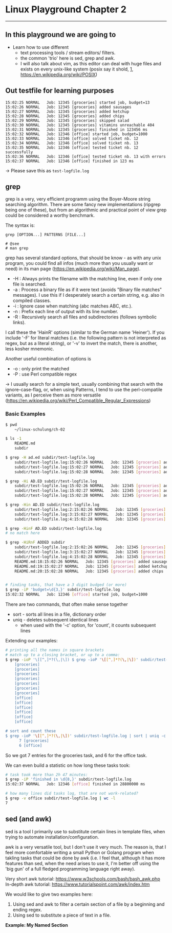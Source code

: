 # Linux Playground Chapter 2

---

## In this playground we are going to

  - Learn how to use different
    - text processing tools / stream editors/ filters.
    - the common 'trio' here is sed, grep and awk.
    - I will also talk about vim, as this editor can deal with huge files and exists on every unix-like system (posix say it shold, [1], https://en.wikipedia.org/wiki/POSIX)  

[1]: https://pubs.opengroup.org/onlinepubs/9699919799/utilities/vi.html?utm_source=chatgpt.com

## Out testfile for learning purposes

```
15:02:25 NORMAL   Job: 12345 [groceries] started job, budget=13
15:02:26 NORMAL   Job: 12345 [groceries] added sausages
15:02:27 NORMAL   Job: 12345 [groceries] added ketchup
15:02:28 NORMAL   Job: 12345 [groceries] added chips
15:02:29 NORMAL   Job: 12345 [groceries] skipped salad
15:02:30 NORMAL   Job: 12345 [groceries] vitamins unreachable 404
15:02:31 NORMAL   Job: 12345 [groceries] finished in 123456 ms
15:02:32 NORMAL   Job: 12346 [office] started job, budget=1000
15:02:33 NORMAL   Job: 12346 [office] solved ticket nb. 12
15:02:34 NORMAL   Job: 12346 [office] solved ticket nb. 13
15:02:35 NORMAL   Job: 12346 [office] tested ticket nb. 12 successfully
15:02:36 NORMAL   Job: 12346 [office] tested ticket nb. 13 with errors
15:02:37 NORMAL   Job: 12346 [office] finished in 123 ms
```

-> Please save this as `test-logfile.log`

## grep

grep is a very, very efficient programm using the Boyer-Moore string searching algorithm. There are some fancy new implementations (ripgrep being one of these), but from an algorithmic and practical point of view grep could be considered a worthy benchmark.

The syntax is:

```text
grep [OPTION...] PATTERNS [FILE...]

# @see
# man grep
```

grep has several standard options, that should be know - as with any unix program, you could find all infos (much more than you usually want or need) in its man page (https://en.wikipedia.org/wiki/Man_page).

- -H : Always prints the filename with the matching line, even if only one file is searched.
- -a : Process a binary file as if it were text (avoids "Binary file matches" messages). I use this if I desperately search a certain string, e.g. also in compiled classes.
- -i : Ignore case when matching (abc matches ABC, etc.).
- -n : Prefix each line of output with its line number.
- -R : Recursively search all files and subdirectories (follows symbolic links).

I call these the 'HainR' options (similar to the German name 'Heiner'). If you include '-F' for literal matches (i.e. the following pattern is not interpreted as regex, but as a literal string), or '-v' to invert the match, there is another, less kosher mnemonic.

Another useful combination of options is

- -o : only print the matched
- -P : use Perl compatible regex

-> I usually search for a simple text, usually combining that search with the ignore-case-flag, or, when using Patterns, I tend to use the perl-compatile variants, as I perceive them as more versatile (https://en.wikipedia.org/wiki/Perl_Compatible_Regular_Expressions)

### Basic Examples

```bash
$ pwd
    ~/linux-schulung/ch-02

$ ls -1
    README.md
    subdir

$ grep -H ad.ed subdir/test-logfile.log
    subdir/test-logfile.log:15:02:26 NORMAL   Job: 12345 [groceries] added sausages
    subdir/test-logfile.log:15:02:27 NORMAL   Job: 12345 [groceries] added ketchup
    subdir/test-logfile.log:15:02:28 NORMAL   Job: 12345 [groceries] added chips

$ grep -Hi AD.ED subdir/test-logfile.log
    subdir/test-logfile.log:15:02:26 NORMAL   Job: 12345 [groceries] added sausages
    subdir/test-logfile.log:15:02:27 NORMAL   Job: 12345 [groceries] added ketchup
    subdir/test-logfile.log:15:02:28 NORMAL   Job: 12345 [groceries] added chips

$ grep -Hin AD.ED subdir/test-logfile.log
    subdir/test-logfile.log:2:15:02:26 NORMAL   Job: 12345 [groceries] added sausages
    subdir/test-logfile.log:3:15:02:27 NORMAL   Job: 12345 [groceries] added ketchup
    subdir/test-logfile.log:4:15:02:28 NORMAL   Job: 12345 [groceries] added chips

$ grep -HinF AD.ED subdir/test-logfile.log
# no match here

$ grep -HiRnF ADDED subdir
    subdir/test-logfile.log:2:15:02:26 NORMAL   Job: 12345 [groceries] added sausages
    subdir/test-logfile.log:3:15:02:27 NORMAL   Job: 12345 [groceries] added ketchup
    subdir/test-logfile.log:4:15:02:28 NORMAL   Job: 12345 [groceries] added chips
    README.md:18:15:02:26 NORMAL   Job: 12345 [groceries] added sausages
    README.md:19:15:02:27 NORMAL   Job: 12345 [groceries] added ketchup
    README.md:20:15:02:28 NORMAL   Job: 12345 [groceries] added chips


# finding tasks, that have a 3 digit budged (or more)
$ grep -iP 'budget=\d{3,}' subdir/test-logfile.log
15:02:32 NORMAL   Job: 12346 [office] started job, budget=1000 
```

There are two commands, that often make sense together

- sort - sorts all lines in a file, dictionary order
- uniq - deletes subsequent identical lines
  - when used with the '-c' option, for 'count', it counts subsequent lines

Extending our examples:

```bash
# printing all the names in square brackets
# match up to a closing bracket, or up to a comma:
$ grep -ioP '\[[^,]*?(\,|\]) $ grep -ioP '\[[^,]*?(\,|\])' subdir/test-logfile.log
    [groceries]
    [groceries]
    [groceries]
    [groceries]
    [groceries]
    [groceries]
    [groceries]
    [office]
    [office]
    [office]
    [office]
    [office]
    [office]

# sort and count these
$ grep -ioP '\[[^,]*?(\,|\])' subdir/test-logfile.log | sort | uniq -c
      7 [groceries]
      6 [office]
```

So we got 7 entries for the groceries task, and 6 for the office task.

We can even build a statistic on how long these tasks took:
```bash
# task took more than 2h 47 minutes:
$ grep -iP 'finished in \d{8,}' subdir/test-logfile.log
15:02:37 NORMAL   Job: 12346 [office] finished in 28800000 ms

# how many lines did tasks log, that are not work-related?
$ grep -v office subdir/test-logfile.log | wc -l
7
```

## sed (and awk)

sed is a tool I primarily use to substitute certain lines in template files, when trying to automate installation/configuration.

awk is a very versatile tool, but I don't use it very much. The reason is, that I feel more comfortable writing a small Python or Golang program when takling tasks that could be done by awk (i.e. I feel that, although it has more features than sed, when the need arises to use it, I'm better off using the 'big gun' of a full fledged programming language right away).

Very short awk tutorial: https://www.w3schools.com/bash/bash_awk.php \
In-depth awk tutorial: https://www.tutorialspoint.com/awk/index.htm

We would like to give two examples here:
1. Using sed and awk to filter a certain section of a file by a beginning and ending regex.
2. Using sed to substitute a piece of text in a file.

**Example: My Named Section**
```text myconfig
```